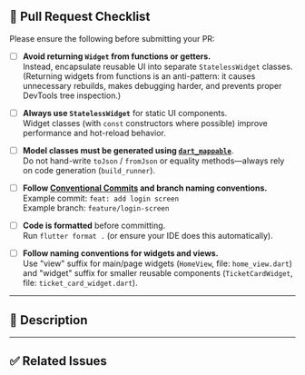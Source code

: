 ## 📝 Pull Request Checklist

Please ensure the following before submitting your PR:

- [ ] **Avoid returning `Widget` from functions or getters.**  
  Instead, encapsulate reusable UI into separate `StatelessWidget` classes.  
  (Returning widgets from functions is an anti-pattern: it causes unnecessary rebuilds, makes debugging harder, and prevents proper DevTools tree inspection.)

- [ ] **Always use `StatelessWidget`** for static UI components.  
  Widget classes (with `const` constructors where possible) improve performance and hot-reload behavior.

- [ ] **Model classes must be generated using [`dart_mappable`](https://pub.dev/packages/dart_mappable)**.  
  Do not hand-write `toJson` / `fromJson` or equality methods—always rely on code generation (`build_runner`).

- [ ] **Follow [Conventional Commits](https://www.conventionalcommits.org/) and branch naming conventions.**  
  Example commit: `feat: add login screen`  
  Example branch: `feature/login-screen`

- [ ] **Code is formatted** before committing.  
  Run `flutter format .` (or ensure your IDE does this automatically).

- [ ] **Follow naming conventions for widgets and views.**  
  Use "view" suffix for main/page widgets (`HomeView`, file: `home_view.dart`) and "widget" suffix for smaller reusable components (`TicketCardWidget`, file: `ticket_card_widget.dart`).

---

## 📌 Description

<!-- Provide a brief summary of the changes. -->

---

## ✅ Related Issues

<!-- Link related issues here, e.g., Fixes #123 -->
